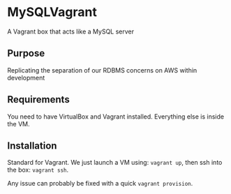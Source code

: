 # MySQLVagrant
A Vagrant box that acts like a MySQL server

## Purpose
Replicating the separation of our RDBMS concerns on AWS within development

## Requirements
You need to have VirtualBox and Vagrant installed. Everything else is inside the VM. 

## Installation
Standard for Vagrant. We just launch a VM using: ```vagrant up```, then ssh into the box: ```vagrant ssh```.

Any issue can probably be fixed with a quick ```vagrant provision```.


